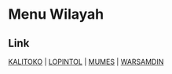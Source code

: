 # Menu Wilayah

## Link

[KALITOKO](https://github.com/gigit-pemilu/pemilu-2024-96-papua-barat-daya/tree/main/pilpres/hitung-suara/sub/96-papua-barat-daya/sub/03-raja-ampat/sub/09-teluk-mayalibit/sub/2010-kalitoko)
 | 
[LOPINTOL](https://github.com/gigit-pemilu/pemilu-2024-96-papua-barat-daya/tree/main/pilpres/hitung-suara/sub/96-papua-barat-daya/sub/03-raja-ampat/sub/09-teluk-mayalibit/sub/2001-lopintol)
 | 
[MUMES](https://github.com/gigit-pemilu/pemilu-2024-96-papua-barat-daya/tree/main/pilpres/hitung-suara/sub/96-papua-barat-daya/sub/03-raja-ampat/sub/09-teluk-mayalibit/sub/2009-mumes)
 | 
[WARSAMDIN](https://github.com/gigit-pemilu/pemilu-2024-96-papua-barat-daya/tree/main/pilpres/hitung-suara/sub/96-papua-barat-daya/sub/03-raja-ampat/sub/09-teluk-mayalibit/sub/2007-warsamdin)

